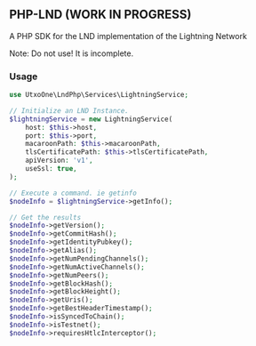 ## PHP-LND (WORK IN PROGRESS)

A PHP SDK for the LND implementation of the Lightning Network

Note: Do not use! It is incomplete.

### Usage

```php
use UtxoOne\LndPhp\Services\LightningService;

// Initialize an LND Instance.
$lightningService = new LightningService(
    host: $this->host,
    port: $this->port,
    macaroonPath: $this->macaroonPath,
    tlsCertificatePath: $this->tlsCertificatePath,
    apiVersion: 'v1',
    useSsl: true,
);

// Execute a command. ie getinfo
$nodeInfo = $lightningService->getInfo();

// Get the results
$nodeInfo->getVersion();
$nodeInfo->getCommitHash();
$nodeInfo->getIdentityPubkey();
$nodeInfo->getAlias();
$nodeInfo->getNumPendingChannels();
$nodeInfo->getNumActiveChannels();
$nodeInfo->getNumPeers();
$nodeInfo->getBlockHash();
$nodeInfo->getBlockHeight();
$nodeInfo->getUris();
$nodeInfo->getBestHeaderTimestamp();
$nodeInfo->isSyncedToChain();
$nodeInfo->isTestnet();
$nodeInfo->requiresHtlcInterceptor();
```




